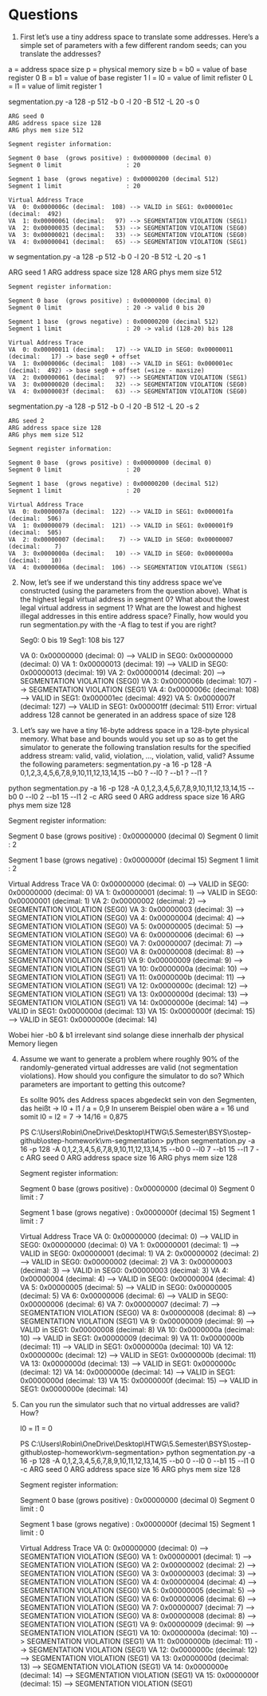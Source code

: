 # Questions 

1. First let’s use a tiny address space to translate some addresses. Here’s
a simple set of parameters with a few different random seeds; can
you translate the addresses?

a = address space size
p = physical memory size
b = b0 = value of base register 0
B = b1 = value of base register 1
l = l0 = value of limit refister 0
L = l1 = value of limit register 1



segmentation.py -a 128 -p 512 -b 0 -l 20 -B 512
-L 20 -s 0

    ARG seed 0
    ARG address space size 128
    ARG phys mem size 512

    Segment register information:

    Segment 0 base  (grows positive) : 0x00000000 (decimal 0)
    Segment 0 limit                  : 20

    Segment 1 base  (grows negative) : 0x00000200 (decimal 512)
    Segment 1 limit                  : 20

    Virtual Address Trace
    VA  0: 0x0000006c (decimal:  108) --> VALID in SEG1: 0x000001ec (decimal:  492)
    VA  1: 0x00000061 (decimal:   97) --> SEGMENTATION VIOLATION (SEG1)
    VA  2: 0x00000035 (decimal:   53) --> SEGMENTATION VIOLATION (SEG0)
    VA  3: 0x00000021 (decimal:   33) --> SEGMENTATION VIOLATION (SEG0)
    VA  4: 0x00000041 (decimal:   65) --> SEGMENTATION VIOLATION (SEG1)


w
segmentation.py -a 128 -p 512 -b 0 -l 20 -B 512
-L 20 -s 1

ARG seed 1
ARG address space size 128
ARG phys mem size 512

    Segment register information:

    Segment 0 base  (grows positive) : 0x00000000 (decimal 0)
    Segment 0 limit                  : 20 -> valid 0 bis 20

    Segment 1 base  (grows negative) : 0x00000200 (decimal 512)
    Segment 1 limit                  : 20 -> valid (128-20) bis 128

    Virtual Address Trace
    VA  0: 0x00000011 (decimal:   17) --> VALID in SEG0: 0x00000011 (decimal:   17) -> base seg0 + offset
    VA  1: 0x0000006c (decimal:  108) --> VALID in SEG1: 0x000001ec (decimal:  492) -> base seg0 + offset (=size - maxsize)
    VA  2: 0x00000061 (decimal:   97) --> SEGMENTATION VIOLATION (SEG1)
    VA  3: 0x00000020 (decimal:   32) --> SEGMENTATION VIOLATION (SEG0)
    VA  4: 0x0000003f (decimal:   63) --> SEGMENTATION VIOLATION (SEG0)


segmentation.py -a 128 -p 512 -b 0 -l 20 -B 512
-L 20 -s 2

    ARG seed 2
    ARG address space size 128
    ARG phys mem size 512

    Segment register information:

    Segment 0 base  (grows positive) : 0x00000000 (decimal 0)
    Segment 0 limit                  : 20

    Segment 1 base  (grows negative) : 0x00000200 (decimal 512)
    Segment 1 limit                  : 20

    Virtual Address Trace
    VA  0: 0x0000007a (decimal:  122) --> VALID in SEG1: 0x000001fa (decimal:  506)
    VA  1: 0x00000079 (decimal:  121) --> VALID in SEG1: 0x000001f9 (decimal:  505)
    VA  2: 0x00000007 (decimal:    7) --> VALID in SEG0: 0x00000007 (decimal:    7)
    VA  3: 0x0000000a (decimal:   10) --> VALID in SEG0: 0x0000000a (decimal:   10)
    VA  4: 0x0000006a (decimal:  106) --> SEGMENTATION VIOLATION (SEG1)





2. Now, let’s see if we understand this tiny address space we’ve constructed (using the parameters from the question above). What is
the highest legal virtual address in segment 0? What about the lowest legal virtual address in segment 1? What are the lowest and
highest illegal addresses in this entire address space? Finally, how
would you run segmentation.py with the -A flag to test if you
are right?
    
    Seg0: 0 bis 19
    Seg1: 108 bis 127

    VA  0: 0x00000000 (decimal:    0) --> VALID in SEG0: 0x00000000 (decimal:    0)
    VA  1: 0x00000013 (decimal:   19) --> VALID in SEG0: 0x00000013 (decimal:   19)
    VA  2: 0x00000014 (decimal:   20) --> SEGMENTATION VIOLATION (SEG0)
    VA  3: 0x0000006b (decimal:  107) --> SEGMENTATION VIOLATION (SEG1)
    VA  4: 0x0000006c (decimal:  108) --> VALID in SEG1: 0x000001ec (decimal:  492)
    VA  5: 0x0000007f (decimal:  127) --> VALID in SEG1: 0x000001ff (decimal:  511)
    Error: virtual address 128 cannot be generated in an address space of size 128


3. Let’s say we have a tiny 16-byte address space in a 128-byte physical
memory. What base and bounds would you set up so as to get
the simulator to generate the following translation results for the
specified address stream: valid, valid, violation, ..., violation, valid,
valid? Assume the following parameters:
segmentation.py -a 16 -p 128
-A 0,1,2,3,4,5,6,7,8,9,10,11,12,13,14,15
--b0 ? --l0 ? --b1 ? --l1 ?


python segmentation.py -a 16 -p 128 -A 0,1,2,3,4,5,6,7,8,9,10,11,12,13,14,15 --b0 0 --l0 2 --b1 15 --l1 2 -c
ARG seed 0
ARG address space size 16
ARG phys mem size 128

Segment register information:

  Segment 0 base  (grows positive) : 0x00000000 (decimal 0)
  Segment 0 limit                  : 2

  Segment 1 base  (grows negative) : 0x0000000f (decimal 15)
  Segment 1 limit                  : 2

Virtual Address Trace
  VA  0: 0x00000000 (decimal:    0) --> VALID in SEG0: 0x00000000 (decimal:    0)
  VA  1: 0x00000001 (decimal:    1) --> VALID in SEG0: 0x00000001 (decimal:    1)
  VA  2: 0x00000002 (decimal:    2) --> SEGMENTATION VIOLATION (SEG0)
  VA  3: 0x00000003 (decimal:    3) --> SEGMENTATION VIOLATION (SEG0)
  VA  4: 0x00000004 (decimal:    4) --> SEGMENTATION VIOLATION (SEG0)
  VA  5: 0x00000005 (decimal:    5) --> SEGMENTATION VIOLATION (SEG0)
  VA  6: 0x00000006 (decimal:    6) --> SEGMENTATION VIOLATION (SEG0)
  VA  7: 0x00000007 (decimal:    7) --> SEGMENTATION VIOLATION (SEG0)
  VA  8: 0x00000008 (decimal:    8) --> SEGMENTATION VIOLATION (SEG1)
  VA  9: 0x00000009 (decimal:    9) --> SEGMENTATION VIOLATION (SEG1)
  VA 10: 0x0000000a (decimal:   10) --> SEGMENTATION VIOLATION (SEG1)
  VA 11: 0x0000000b (decimal:   11) --> SEGMENTATION VIOLATION (SEG1)
  VA 12: 0x0000000c (decimal:   12) --> SEGMENTATION VIOLATION (SEG1)
  VA 13: 0x0000000d (decimal:   13) --> SEGMENTATION VIOLATION (SEG1)
  VA 14: 0x0000000e (decimal:   14) --> VALID in SEG1: 0x0000000d (decimal:   13)
  VA 15: 0x0000000f (decimal:   15) --> VALID in SEG1: 0x0000000e (decimal:   14)

  Wobei hier -b0 & b1 irrelevant sind solange diese innerhalb der physical Memory liegen

4. Assume we want to generate a problem where roughly 90% of the
randomly-generated virtual addresses are valid (not segmentation
violations). How should you configure the simulator to do so?
Which parameters are important to getting this outcome?

    Es sollte 90% des Address spaces abgedeckt sein von den Segmenten, das heißt -> l0 + l1 / a = 0,9 
    In unserem Beispiel oben wäre a = 16 und somit l0 = l2 = 7 -> 14/16 = 0,875

    PS C:\Users\Robin\OneDrive\Desktop\HTWG\5.Semester\BSYS\ostep-github\ostep-homework\vm-segmentation> python segmentation.py -a 16 -p 128 -A 0,1,2,3,4,5,6,7,8,9,10,11,12,13,14,15 --b0 0 --l0 7 --b1 15 --l1 7 -c
    ARG seed 0
    ARG address space size 16
    ARG phys mem size 128

    Segment register information:

    Segment 0 base  (grows positive) : 0x00000000 (decimal 0)
    Segment 0 limit                  : 7

    Segment 1 base  (grows negative) : 0x0000000f (decimal 15)
    Segment 1 limit                  : 7

    Virtual Address Trace
    VA  0: 0x00000000 (decimal:    0) --> VALID in SEG0: 0x00000000 (decimal:    0)
    VA  1: 0x00000001 (decimal:    1) --> VALID in SEG0: 0x00000001 (decimal:    1)
    VA  2: 0x00000002 (decimal:    2) --> VALID in SEG0: 0x00000002 (decimal:    2)
    VA  3: 0x00000003 (decimal:    3) --> VALID in SEG0: 0x00000003 (decimal:    3)
    VA  4: 0x00000004 (decimal:    4) --> VALID in SEG0: 0x00000004 (decimal:    4)
    VA  5: 0x00000005 (decimal:    5) --> VALID in SEG0: 0x00000005 (decimal:    5)
    VA  6: 0x00000006 (decimal:    6) --> VALID in SEG0: 0x00000006 (decimal:    6)
    VA  7: 0x00000007 (decimal:    7) --> SEGMENTATION VIOLATION (SEG0)
    VA  8: 0x00000008 (decimal:    8) --> SEGMENTATION VIOLATION (SEG1)
    VA  9: 0x00000009 (decimal:    9) --> VALID in SEG1: 0x00000008 (decimal:    8)
    VA 10: 0x0000000a (decimal:   10) --> VALID in SEG1: 0x00000009 (decimal:    9)
    VA 11: 0x0000000b (decimal:   11) --> VALID in SEG1: 0x0000000a (decimal:   10)
    VA 12: 0x0000000c (decimal:   12) --> VALID in SEG1: 0x0000000b (decimal:   11)
    VA 13: 0x0000000d (decimal:   13) --> VALID in SEG1: 0x0000000c (decimal:   12)
    VA 14: 0x0000000e (decimal:   14) --> VALID in SEG1: 0x0000000d (decimal:   13)
    VA 15: 0x0000000f (decimal:   15) --> VALID in SEG1: 0x0000000e (decimal:   14)


5. Can you run the simulator such that no virtual addresses are valid?
How?

    l0 = l1 = 0

    PS C:\Users\Robin\OneDrive\Desktop\HTWG\5.Semester\BSYS\ostep-github\ostep-homework\vm-segmentation> python segmentation.py -a 16 -p 128 -A 0,1,2,3,4,5,6,7,8,9,10,11,12,13,14,15 --b0 0 --l0 0 --b1 15 --l1 0 -c
    ARG seed 0
    ARG address space size 16
    ARG phys mem size 128

    Segment register information:

    Segment 0 base  (grows positive) : 0x00000000 (decimal 0)
    Segment 0 limit                  : 0

    Segment 1 base  (grows negative) : 0x0000000f (decimal 15)
    Segment 1 limit                  : 0

    Virtual Address Trace
    VA  0: 0x00000000 (decimal:    0) --> SEGMENTATION VIOLATION (SEG0)
    VA  1: 0x00000001 (decimal:    1) --> SEGMENTATION VIOLATION (SEG0)
    VA  2: 0x00000002 (decimal:    2) --> SEGMENTATION VIOLATION (SEG0)
    VA  3: 0x00000003 (decimal:    3) --> SEGMENTATION VIOLATION (SEG0)
    VA  4: 0x00000004 (decimal:    4) --> SEGMENTATION VIOLATION (SEG0)
    VA  5: 0x00000005 (decimal:    5) --> SEGMENTATION VIOLATION (SEG0)
    VA  6: 0x00000006 (decimal:    6) --> SEGMENTATION VIOLATION (SEG0)
    VA  7: 0x00000007 (decimal:    7) --> SEGMENTATION VIOLATION (SEG0)
    VA  8: 0x00000008 (decimal:    8) --> SEGMENTATION VIOLATION (SEG1)
    VA  9: 0x00000009 (decimal:    9) --> SEGMENTATION VIOLATION (SEG1)
    VA 10: 0x0000000a (decimal:   10) --> SEGMENTATION VIOLATION (SEG1)
    VA 11: 0x0000000b (decimal:   11) --> SEGMENTATION VIOLATION (SEG1)
    VA 12: 0x0000000c (decimal:   12) --> SEGMENTATION VIOLATION (SEG1)
    VA 13: 0x0000000d (decimal:   13) --> SEGMENTATION VIOLATION (SEG1)
    VA 14: 0x0000000e (decimal:   14) --> SEGMENTATION VIOLATION (SEG1)
    VA 15: 0x0000000f (decimal:   15) --> SEGMENTATION VIOLATION (SEG1)
